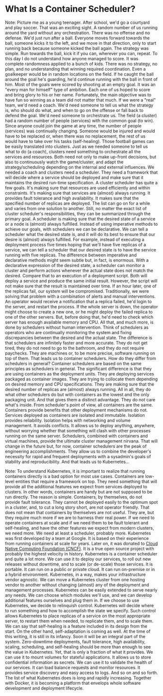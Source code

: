 <!-- .slide: class="center" -->
# What Is a Container Scheduler?


<!-- .slide: data-background="linear-gradient(to bottom right, rgba(25,151,181,0.7), rgba(87,185,72,0.7)), url(../img/background/kids-soccer.jpeg) center / cover" -->

Note:
Picture me as a young teenager. After school, we'd go a courtyard and play soccer. That was an exciting sight. A random number of us running around the yard without any orchestration. There was no offense and no defense. We'd just run after a ball. Everyone moves forward towards the ball, someone kicks it to the left, and we move in that direction, only to start running back because someone kicked the ball again. The strategy was simple. Run towards the ball, kick it if you can, wherever you can, repeat. To this day I do not understand how anyone managed to score. It was complete randomness applied to a bunch of kids. There was no strategy, no plan, and no understanding that winning required coordination. Even a goalkeeper would be in random locations on the field. If he caught the ball around the goal he's guarding, he'd continue running with the ball in front of him. Most of the goals were scored by shooting at an empty goal. It was an "every man for himself" type of ambition. Each one of us hoped to score and bring glory to his or her name. Fortunately, the main objective was to have fun so winning as a team did not matter that much. If we were a "real" team, we'd need a coach. We'd need someone to tell us what the strategy is, who should do what, and when to go on the offense or fall back to defend the goal. We'd need someone to orchestrate us. The field (a cluster) had a random number of people (services) with the common goal (to win). Since anyone could join the game at any time, the number of people (services) was continually changing. Someone would be injured and would have to be replaced or, when there was no replacement, the rest of us would have to take over his tasks (self-healing). Those football games can be easily translated into clusters. Just as we needed someone to tell us what to do (a coach), clusters need something to orchestrate all the services and resources. Both need not only to make up-front decisions, but also to continuously watch the game/cluster, and adapt the strategy/scheduling depending on the internal and external influences. We needed a coach and clusters need a scheduler. They need a framework that will decide where a service should be deployed and make sure that it maintains the desired run-time specification.
A cluster scheduler has quite a few goals. It's making sure that resources are used efficiently and within constraints. It's making sure that services are (almost) always running. It provides fault tolerance and high availability. It makes sure that the specified number of replicas are deployed. The list can go on for a while and varies from one solution to another. Still, no matter the exact list of cluster scheduler's responsibilities, they can be summarized through the primary goal. A scheduler is making sure that the desired state of a service or a node is (almost) always fulfilled. Instead of using imperative methods to achieve our goals, with schedulers we can be declarative. We can tell a scheduler what the desired state is, and it will do its best to ensure that our desire is (almost) always fulfilled. For example, instead of executing a deployment process five times hoping that we'll have five replicas of a service, we can tell a scheduler that our desired state is to have the service running with five replicas.
The difference between imperative and declarative methods might seem subtle but, in fact, is enormous. With a declarative expression of the desired state, a scheduler can monitor a cluster and perform actions whenever the actual state does not match the desired. Compare that to an execution of a deployment script. Both will deploy a service and produce the same initial result. However, the script will not make sure that the result is maintained over time. If an hour later, one of the replicas fail, our system will be compromised. Traditionally, we were solving that problem with a combination of alerts and manual interventions. An operator would receive a notification that a replica failed, he'd login to the server, and restart the process. If the whole server is down, the operator might choose to create a new one, or he might deploy the failed replica to one of the other servers. But, before doing that, he'd need to check which server has enough available memory and CPU. All that, and much more, is done by schedulers without human intervention. Think of schedulers as operators who are continually monitoring the system and fixing discrepancies between the desired and the actual state. The difference is that schedulers are infinitely faster and more accurate. They do not get tired, they do not need to go to the bathroom, and they do not require paychecks. They are machines or, to be more precise, software running on top of them.
That leads us to container schedulers. How do they differ from schedulers in general?
Container schedulers are based on the same principles as schedulers in general. The significant difference is that they are using containers as the deployment units. They are deploying services packaged as container images. They are trying to collocate them depending on desired memory and CPU specifications. They are making sure that the desired number of replicas are (almost) always running. All in all, they do what other schedulers do but with containers as the lowest and the only packaging unit. And that gives them a distinct advantage. They do not care what's inside. From scheduler's point of view, all containers are the same.
Containers provide benefits that other deployment mechanisms do not. Services deployed as containers are isolated and immutable. Isolation provides reliability. Isolation helps with networking and volume management. It avoids conflicts. It allows us to deploy anything, anywhere, without worrying whether that something will clash with other processes running on the same server. Schedulers, combined with containers and virtual machines, provide the ultimate cluster management nirvana. That will change in the future but, for now, container schedulers are the peak of engineering accomplishments. They allow us to combine the developer's necessity for rapid and frequent deployments with a sysadmin's goals of stability and reproducibility. And that leads us to Kubernetes...


<!-- .slide: data-background="linear-gradient(to bottom right, rgba(25,151,181,0.7), rgba(87,185,72,0.7)), url(../img/products/kubernetes.png) center / cover" -->


<!-- .slide: data-background="linear-gradient(to bottom right, rgba(25,151,181,0.7), rgba(87,185,72,0.7)), url(../img/background/coach.jpeg) center / cover" -->

Note:
To understand Kubernetes, it is important to realize that running containers directly is a bad option for most use cases. Containers are low-level entities that require a framework on top. They need something that will provide all the additional features we expect from services deployed to clusters. In other words, containers are handy but are not supposed to be run directly. The reason is simple. Containers, by themselves, do not provide fault tolerance. They cannot be deployed easily to the optimum spot in a cluster, and, to cut a long story short, are not operator friendly. That does not mean that containers by themselves are not useful. They are, but they require much more if we are to harness their real power. If we need to operate containers at scale and if we need them to be fault tolerant and self-healing, and have the other features we expect from modern clusters, we need more. We need at least a scheduler, probably more.
Kubernetes was first developed by a team at Google. It is based on their experience from running containers at scale for years. Later on, it was donated to [Cloud Native Computing Foundation (CNCF)](https://www.cncf.io/). It is a true open source project with probably the highest velocity in history.
Kubernetes is a container scheduler and quite a lot more. We can use it to deploy our services, to roll out new releases without downtime, and to scale (or de-scale) those services. It is portable. It can run on a public or private cloud. It can run on-premise or in a hybrid environment. Kubernetes, in a way, makes your infrastructure vendor agnostic. We can move a Kubernetes cluster from one hosting vendor to another without changing (almost) any of the deployment and management processes. Kubernetes can be easily extended to serve nearly any needs. We can choose which modules we'll use, and we can develop additional features ourselves and plug them in.
If we choose to use Kubernetes, we decide to relinquish control. Kubernetes will decide where to run something and how to accomplish the state we specify. Such control allows Kubernetes to place replicas of a service on the most appropriate server, to restart them when needed, to replicate them, and to scale them. We can say that self-healing is a feature included in its design from the start. On the other hand, self-adaptation is coming as well. At the time of this writing, it is still in its infancy. Soon it will be an integral part of the system.
Zero-downtime deployments, fault tolerance, high availability, scaling, scheduling, and self-healing should be more than enough to see the value in Kubernetes. Yet, that is only a fraction of what it provides. We can use it to mount volumes for stateful applications. It allows us to store confidential information as secrets. We can use it to validate the health of our services. It can load balance requests and monitor resources. It provides service discovery and easy access to logs. And so on and so forth. The list of what Kubernetes does is long and rapidly increasing. Together with Docker, it is becoming a platform that envelops whole software development and deployment lifecycle.
